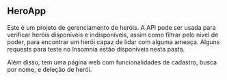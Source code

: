 ## HeroApp
Este é um projeto de gerenciamento de heróis. A API pode ser usada para verificar heróis disponíveis e indisponíveis, assim como filtrar pelo nível de poder, para encontrar um herói capaz de lidar com alguma ameaça. Alguns requests para teste no Insomnia estão disponíveis nesta pasta.

Além disso, tem uma página web com funcionalidades de cadastro, busca por nome, e deleção de herói.
